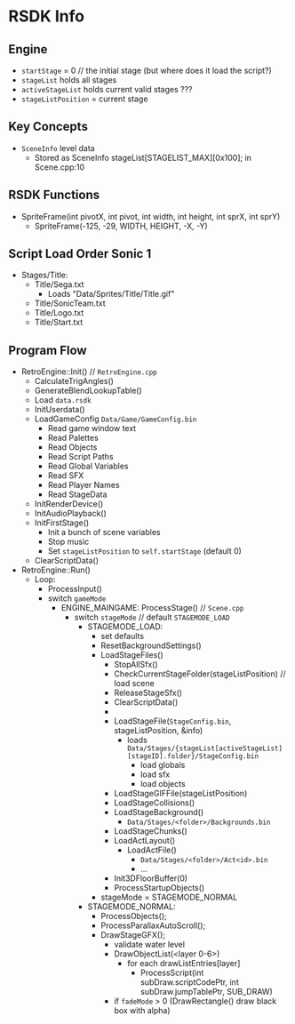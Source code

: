 # RSDK Info

## Engine

- `startStage` = 0 // the initial stage (but where does it load the script?)
- `stageList` holds all stages
- `activeStageList` holds current valid stages ???
- `stageListPosition` = current stage

## Key Concepts

- `SceneInfo` level data
  - Stored as SceneInfo stageList[STAGELIST_MAX][0x100]; in Scene.cpp:10

## RSDK Functions
- SpriteFrame(int pivotX, int pivot, int width, int height, int sprX, int sprY)
  - SpriteFrame(-125, -29, WIDTH, HEIGHT, -X, -Y)

## Script Load Order Sonic 1
- Stages/Title:
  - Title/Sega.txt
    - Loads "Data/Sprites/Title/Title.gif"
  - Title/SonicTeam.txt
  - Title/Logo.txt
  - Title/Start.txt

## Program Flow

- RetroEngine::Init() // `RetroEngine.cpp`
  - CalculateTrigAngles()
  - GenerateBlendLookupTable()
  - Load `data.rsdk`
  - InitUserdata()
  - LoadGameConfig `Data/Game/GameConfig.bin`
    - Read game window text
    - Read Palettes
    - Read Objects
    - Read Script Paths
    - Read Global Variables
    - Read SFX
    - Read Player Names
    - Read StageData
  - InitRenderDevice()
  - InitAudioPlayback()
  - InitFirstStage()
    - Init a bunch of scene variables
    - Stop music
    - Set `stageListPosition` to `self.startStage` (default 0)
  - ClearScriptData()
- RetroEngine::Run()
  - Loop:
    - ProcessInput()
    - switch `gameMode`
      - ENGINE_MAINGAME: ProcessStage() // `Scene.cpp`
        - switch `stageMode` // default `STAGEMODE_LOAD`
          - STAGEMODE_LOAD:
            - set defaults
            - ResetBackgroundSettings()
            - LoadStageFiles()
              - StopAllSfx()
              - CheckCurrentStageFolder(stageListPosition) // load scene
              - ReleaseStageSfx()
              - ClearScriptData()
              - <clear sprites>
              - LoadStageFile(`StageConfig.bin`, stageListPosition, &info)
                - loads `Data/Stages/{stageList[activeStageList][stageID].folder}/StageConfig.bin`
                  - load globals
                  - load sfx
                  - load objects
              - LoadStageGIFFile(stageListPosition)
              - LoadStageCollisions()
              - LoadStageBackground()
                - `Data/Stages/<folder>/Backgrounds.bin`
              - LoadStageChunks()
              - LoadActLayout()
                - LoadActFile()
                  - `Data/Stages/<folder>/Act<id>.bin`
                  - ...
              - Init3DFloorBuffer(0)
              - ProcessStartupObjects()
            - stageMode = STAGEMODE_NORMAL
          - STAGEMODE_NORMAL:
            - ProcessObjects();
            - ProcessParallaxAutoScroll();
            - DrawStageGFX();
              - validate water level
              - DrawObjectList(<layer 0-6>)
                - for each drawListEntries[layer]
                  - ProcessScript(int subDraw.scriptCodePtr, int subDraw.jumpTablePtr, SUB_DRAW)
              - if `fadeMode` > 0 (DrawRectangle() draw black box with alpha)
